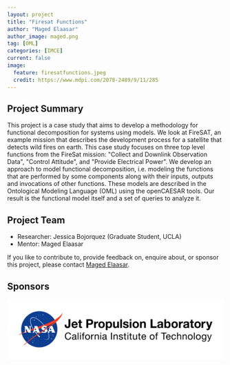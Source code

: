 ```yaml
---
layout: project
title: "Firesat Functions"
author: "Maged Elaasar"
author_image: maged.png
tag: [OML]
categories: [IMCE]
current: false
image:
  feature: firesatfunctions.jpeg
  credit: https://www.mdpi.com/2078-2489/9/11/285
---
```


## Project Summary

This project is a case study that aims to develop a methodology for functional decomposition for systems using models. We look at FireSAT, an example mission that describes the development process for a satellite that detects wild fires on earth. This case study focuses on three top level functions from the FireSat mission: "Collect and Downlink Observation Data", "Control Attitude", and "Provide Electrical Power". We develop an approach to model functional decomposition, i.e. modeling the functions that are performed by some components along with their inputs, outputs and invocations of other functions. These models are described in the Ontological Modeling Language (OML) using the openCAESAR tools. Our result is the functional model itself and a set of queries to analyze it.

## Project Team

- Researcher: Jessica Bojorquez (Graduate Student, UCLA)
- Mentor: Maged Elaasar

If you like to contribute to, provide feedback on, enquire about, or sponsor this project, please contact [Maged Elaasar](https://opencaesar.github.io/contributors/Maged%20Elaasar.html).

## Sponsors

[![JPL](/assets/img/jpl-logo.png)](https://www.jpl.nasa.gov/)